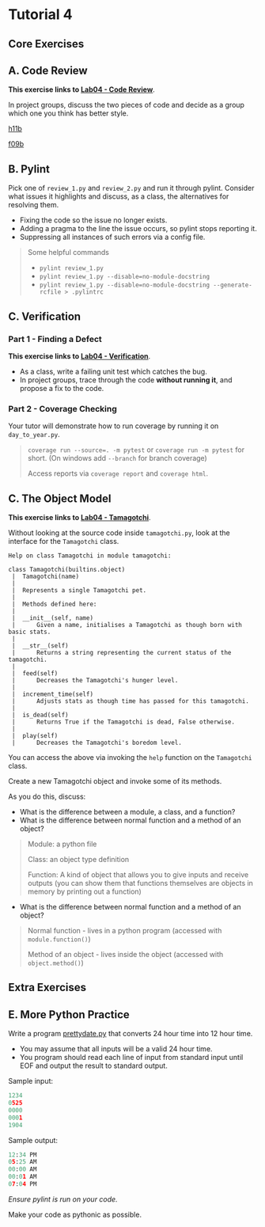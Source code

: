 # Tutorial 4

## Core Exercises

## A. Code Review

**This exercise links to [Lab04 - Code Review](code_review)**.

In project groups, discuss the two pieces of code and decide as a group which one you think has better style.

[h11b](https://docs.google.com/spreadsheets/d/1C7AXgE4pMgb85PKEv4O0mkba79veWrgGXJ7AjHIRozs/edit?usp=sharing)

[f09b](https://docs.google.com/spreadsheets/d/1qp91i3nfPdhzPXu60nUgEeD4iEz0H4FAeleyleHbXkU/edit?usp=sharing)

## B. Pylint

Pick one of `review_1.py` and `review_2.py` and run it through pylint. Consider what issues it highlights and discuss, as a class, the alternatives for resolving them.

* Fixing the code so the issue no longer exists.
* Adding a pragma to the line the issue occurs, so pylint stops reporting it.
* Suppressing all instances of such errors via a config file.

> Some helpful commands
> * `pylint review_1.py`
> * `pylint review_1.py --disable=no-module-docstring`
> * `pylint review_1.py --disable=no-module-docstring --generate-rcfile > .pylintrc`



## C. Verification

### Part 1 - Finding a Defect

**This exercise links to [Lab04 - Verification](https://cgi.cse.unsw.edu.au/~cs1531/redirect/?path=COMP1531/22T1/students/_/lab04_verification)**.

* As a class, write a failing unit test which catches the bug.
* In project groups, trace through the code **without running it**, and propose a fix to the code.

### Part 2 - Coverage Checking

Your tutor will demonstrate how to run coverage by running it on `day_to_year.py`.

> `coverage run --source=. -m pytest` or `coverage run -m pytest` for short. (On windows add `--branch` for branch coverage)
>
> Access reports via `coverage report` and `coverage html`.

## C. The Object Model

**This exercise links to [Lab04 - Tamagotchi](https://cgi.cse.unsw.edu.au/~cs1531/redirect/?path=COMP1531/22T1/students/_/lab04_tamagotchi)**.

Without looking at the source code inside `tamagotchi.py`, look at the interface for the `Tamagotchi` class.

```
Help on class Tamagotchi in module tamagotchi:

class Tamagotchi(builtins.object)
 |  Tamagotchi(name)
 |  
 |  Represents a single Tamagotchi pet.
 |  
 |  Methods defined here:
 |  
 |  __init__(self, name)
 |      Given a name, initialises a Tamagotchi as though born with basic stats.
 |  
 |  __str__(self)
 |      Returns a string representing the current status of the tamagotchi.
 |  
 |  feed(self)
 |      Decreases the Tamagotchi's hunger level.
 |  
 |  increment_time(self)
 |      Adjusts stats as though time has passed for this tamagotchi.
 |  
 |  is_dead(self)
 |      Returns True if the Tamagotchi is dead, False otherwise.
 |  
 |  play(self)
 |      Decreases the Tamagotchi's boredom level.
```

You can access the above via invoking the `help` function on the `Tamagotchi` class.

Create a new Tamagotchi object and invoke some of its methods.

As you do this, discuss:
* What is the difference between a module, a class, and a function?
* What is the difference between normal function and a method of an object?

> Module: a python file
>
> Class: an object type definition
>
> Function: A kind of object that allows you to give inputs and receive outputs (you can show them that functions themselves are objects in memory by printing out a function)

* What is the difference between normal function and a method of an object?

> Normal function - lives in a python program (accessed with `module.function()`)
>
> Method of an object - lives inside the object (accessed with `object.method()`)



## Extra Exercises

## E. More Python Practice

Write a program [prettydate.py](prettydate.py) that converts 24 hour time into 12 hour time.
- You may assume that all inputs will be a valid 24 hour time.
- You program should read each line of input from standard input until EOF and output the result to standard output.

Sample input:
```python
1234
0525
0000
0001
1904
```

Sample output:
```python
12:34 PM
05:25 AM
00:00 AM
00:01 AM
07:04 PM
```

*Ensure pylint is run on your code.*

Make your code as pythonic as possible.
